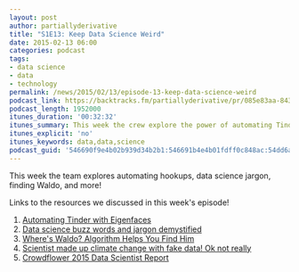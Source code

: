 ```yaml
---
layout: post
author: partiallyderivative
title: "S1E13: Keep Data Science Weird"
date: 2015-02-13 06:00
categories: podcast
tags:
- data science
- data
- technology
permalink: /news/2015/02/13/episode-13-keep-data-science-weird
podcast_link: https://backtracks.fm/partiallyderivative/pr/085e83aa-843f-11e7-86c7-0e84392478bc/partially_derivative_episode_13.mp3?s=1
podcast_length: 1952000
itunes_duration: '00:32:32'
itunes_summary: This week the crew explore the power of automating Tinder and the non-randomness of Waldo
itunes_explicit: 'no'
itunes_keywords: data,data,science
podcast_guid: '546690f9e4b02b939d34b2b1:546691b4e4b01fdff0c848ac:54dd6a7fe4b01aa88ced8b2f'
---
```


This week the team explores automating hookups, data science jargon,
finding Waldo, and more!

<div id="backtracks-player" data-bt-embed="https://player.backtracks.fm/partiallyderivative/partially-derivative/m/s1e13-keep-data-science-weird" data-bt-theme="light" data-bt-show-art-cover="true" data-bt-show-comments="false"></div><script>(function(p,l,a,y,e,r,s){if(p[y]) return;if(p[e]) return p[e]();s=l.createElement(a);l.head.appendChild((s.async=p[y]=true,s.src=r,s))}(window,document,"script","__btL","__btR","https://player.backtracks.fm/embedder.js"))</script>

Links to the resources we discussed in this week's episode!

1.  [Automating Tinder with
Eigenfaces](http://crockpotveggies.com/2015/02/09/automating-tinder-with-eigenfaces.html)
2.  [Data science buzz words and jargon
demystified](http://www.kdnuggets.com/2015/02/data-science-confusing-jargon-abused.html)
3.  [Where's Waldo? Algorithm Helps You Find
Him](http://news.discovery.com/tech/gear-and-gadgets/wheres-waldo-algorithm-helps-you-find-him-150210.htm)
4.  [Scientist made up climate change with fake data! Ok not
really](http://grist.org/climate-energy/no-climate-scientists-are-not-manipulating-their-data/)
5.  [Crowdflower 2015 Data Scientist
Report](http://info.crowdflower.com/2015-data-scientist-report)
